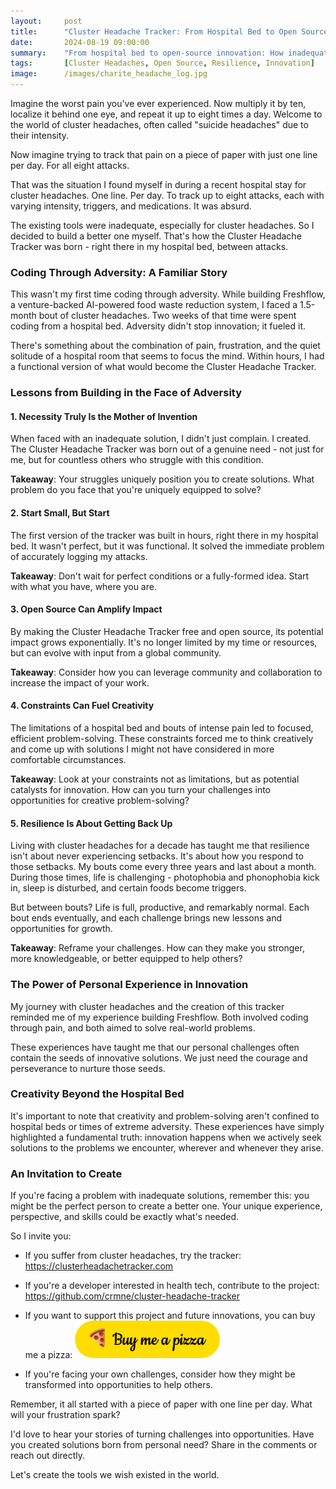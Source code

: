```yaml
---
layout:     post
title:      "Cluster Headache Tracker: From Hospital Bed to Open Source"
date:       2024-08-19 09:00:00
summary:    "From hospital bed to open-source innovation: How inadequate tools and excruciating pain sparked the creation of a better solution for tracking cluster headaches."
tags:       [Cluster Headaches, Open Source, Resilience, Innovation]
image:      /images/charite_headache_log.jpg
---
```


Imagine the worst pain you've ever experienced. Now multiply it by ten, localize it behind one eye, and repeat it up to eight times a day. Welcome to the world of cluster headaches, often called "suicide headaches" due to their intensity.

Now imagine trying to track that pain on a piece of paper with just one line per day. For all eight attacks.

That was the situation I found myself in during a recent hospital stay for cluster headaches. One line. Per day. To track up to eight attacks, each with varying intensity, triggers, and medications. It was absurd.

The existing tools were inadequate, especially for cluster headaches. So I decided to build a better one myself. That's how the Cluster Headache Tracker was born - right there in my hospital bed, between attacks.

### Coding Through Adversity: A Familiar Story

This wasn't my first time coding through adversity. While building Freshflow, a venture-backed AI-powered food waste reduction system, I faced a 1.5-month bout of cluster headaches. Two weeks of that time were spent coding from a hospital bed. Adversity didn't stop innovation; it fueled it.

There's something about the combination of pain, frustration, and the quiet solitude of a hospital room that seems to focus the mind. Within hours, I had a functional version of what would become the Cluster Headache Tracker.

### Lessons from Building in the Face of Adversity

#### 1. Necessity Truly Is the Mother of Invention

When faced with an inadequate solution, I didn't just complain. I created. The Cluster Headache Tracker was born out of a genuine need - not just for me, but for countless others who struggle with this condition.

**Takeaway**: Your struggles uniquely position you to create solutions. What problem do you face that you're uniquely equipped to solve?

#### 2. Start Small, But Start

The first version of the tracker was built in hours, right there in my hospital bed. It wasn't perfect, but it was functional. It solved the immediate problem of accurately logging my attacks.

**Takeaway**: Don't wait for perfect conditions or a fully-formed idea. Start with what you have, where you are.

#### 3. Open Source Can Amplify Impact

By making the Cluster Headache Tracker free and open source, its potential impact grows exponentially. It's no longer limited by my time or resources, but can evolve with input from a global community.

**Takeaway**: Consider how you can leverage community and collaboration to increase the impact of your work.

#### 4. Constraints Can Fuel Creativity

The limitations of a hospital bed and bouts of intense pain led to focused, efficient problem-solving. These constraints forced me to think creatively and come up with solutions I might not have considered in more comfortable circumstances.

**Takeaway**: Look at your constraints not as limitations, but as potential catalysts for innovation. How can you turn your challenges into opportunities for creative problem-solving?

#### 5. Resilience Is About Getting Back Up

Living with cluster headaches for a decade has taught me that resilience isn't about never experiencing setbacks. It's about how you respond to those setbacks. My bouts come every three years and last about a month. During those times, life is challenging - photophobia and phonophobia kick in, sleep is disturbed, and certain foods become triggers.

But between bouts? Life is full, productive, and remarkably normal. Each bout ends eventually, and each challenge brings new lessons and opportunities for growth.

**Takeaway**: Reframe your challenges. How can they make you stronger, more knowledgeable, or better equipped to help others?

### The Power of Personal Experience in Innovation

My journey with cluster headaches and the creation of this tracker reminded me of my experience building Freshflow. Both involved coding through pain, and both aimed to solve real-world problems.

These experiences have taught me that our personal challenges often contain the seeds of innovative solutions. We just need the courage and perseverance to nurture those seeds.

### Creativity Beyond the Hospital Bed

It's important to note that creativity and problem-solving aren't confined to hospital beds or times of extreme adversity. These experiences have simply highlighted a fundamental truth: innovation happens when we actively seek solutions to the problems we encounter, wherever and whenever they arise.

### An Invitation to Create

If you're facing a problem with inadequate solutions, remember this: you might be the perfect person to create a better one. Your unique experience, perspective, and skills could be exactly what's needed.

So I invite you:

- If you suffer from cluster headaches, try the tracker: <https://clusterheadachetracker.com>
- If you're a developer interested in health tech, contribute to the project: <https://github.com/crmne/cluster-headache-tracker>
- If you want to support this project and future innovations, you can buy me a pizza: [![Buy me a pizza](/images/buymeapizza.png)](https://buymeacoffee.com/crmne)

- If you're facing your own challenges, consider how they might be transformed into opportunities to help others.

Remember, it all started with a piece of paper with one line per day. What will your frustration spark?

I'd love to hear your stories of turning challenges into opportunities. Have you created solutions born from personal need? Share in the comments or reach out directly.

Let's create the tools we wish existed in the world.
